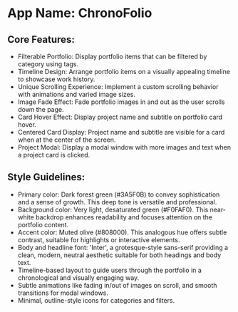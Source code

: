 # **App Name**: ChronoFolio

## Core Features:

- Filterable Portfolio: Display portfolio items that can be filtered by category using tags.
- Timeline Design: Arrange portfolio items on a visually appealing timeline to showcase work history.
- Unique Scrolling Experience: Implement a custom scrolling behavior with animations and varied image sizes.
- Image Fade Effect: Fade portfolio images in and out as the user scrolls down the page.
- Card Hover Effect: Display project name and subtitle on portfolio card hover.
- Centered Card Display: Project name and subtitle are visible for a card when at the center of the screen.
- Project Modal: Display a modal window with more images and text when a project card is clicked.

## Style Guidelines:

- Primary color: Dark forest green (#3A5F0B) to convey sophistication and a sense of growth. This deep tone is versatile and professional.
- Background color: Very light, desaturated green (#F0FAF0). This near-white backdrop enhances readability and focuses attention on the portfolio content.
- Accent color: Muted olive (#808000). This analogous hue offers subtle contrast, suitable for highlights or interactive elements.
- Body and headline font: 'Inter', a grotesque-style sans-serif providing a clean, modern, neutral aesthetic suitable for both headings and body text.
- Timeline-based layout to guide users through the portfolio in a chronological and visually engaging way.
- Subtle animations like fading in/out of images on scroll, and smooth transitions for modal windows.
- Minimal, outline-style icons for categories and filters.